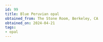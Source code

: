```yaml
---
id: 99
title: Blue Peruvian opal
obtained_from: The Stone Room, Berkeley, CA
obtained_on: 2024-04-21
tags:
- opal
---
```

